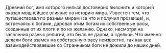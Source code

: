 Древний бог, имя которого нельзя достоверно выяснить и который оказал мощнейшее влияние на историю мира. Известен тем, что путешествовал по разным мирам (за что и получил прозвище), и, встречаясь с богами, даровал этим богам их собственные расы, созданные от их плоти и по их желанию. Однако, несмотря на заявления разных религий, это было не даром, а сделкой. Что именно делали боги взамен на собственную расу неизвестно, так как все взаимодействовавшие со Странником боги не дожили до наших дней.